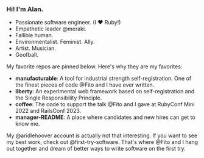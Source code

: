 ### Hi! I'm Alan.

* Passionate software engineer. (I ♥️ Ruby!)
* Empathetic leader @meraki.
* Fallible human.
* Environmentalist. Feminist. Ally.
* Artist. Musician.
* Goofball.

My favorite repos are pinned below. Here's why they are my favorites:

* **manufacturable**: A tool for industrial strength self-registration. One of the finest pieces of code @Fito and I have ever written.
* **liberty**: An experimental web framework based on self-registration and the Single Responsibility Principle.
* **coffee**: The code to support the talk @Fito and I gave at RubyConf Mini 2022 and RailsConf 2023.
* **manager-README**: A place where candidates and new hires can get to know me.

My @aridlehoover account is actually not that interesting. If you want to see my best work, check out @first-try-software. That's where @Fito and I hang out together and dream of better ways to write software on the first try.

